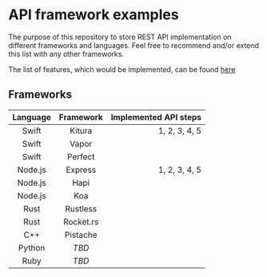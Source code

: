# API framework examples

The purpose of this repository to store REST API implementation on different frameworks and languages.
Feel free to recommend and/or extend this list with any other frameworks.

The list of features, which would be implemented, can be found [here](api.md)

## Frameworks

| Language | Framework | Implemented API steps |
:---: | :---: | ---:
Swift | Kitura | 1, 2, 3, 4, 5 |
Swift | Vapor | |
Swift | Perfect | |
Node.js | Express | 1, 2, 3, 4, 5 |
Node.js | Hapi | |
Node.js | Koa | |
Rust | Rustless | |
Rust | Rocket.rs | |
C++ | Pistache | |
Python | _TBD_ | |
Ruby | _TBD_ | |
